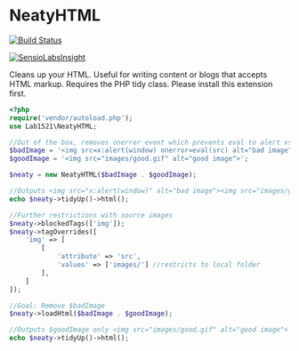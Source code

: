 # NeatyHTML

[![Build Status](https://travis-ci.org/lab1521/NeatyHTML.svg?branch=master)](https://travis-ci.org/lab1521/NeatyHTML)

[![SensioLabsInsight](https://insight.sensiolabs.com/projects/ed413d25-656d-48df-a607-58bf0f513049/big.png)](https://insight.sensiolabs.com/projects/ed413d25-656d-48df-a607-58bf0f513049)

Cleans up your HTML. Useful for writing content or blogs that accepts HTML markup.
Requires the PHP tidy class. Please install this extension first.
```php
<?php
require('vendor/autoload.php');
use Lab1521\NeatyHTML;

//Out of the box, removes onerror event which prevents eval to alert xss hack
$badImage = '<img src=x:alert(window) onerror=eval(src) alt="bad image">';
$goodImage = '<img src="images/good.gif" alt="good image">';

$neaty = new NeatyHTML($badImage . $goodImage);

//Outputs <img src="x:alert(window)" alt="bad image"><img src="images/good.gif" alt="good image">
echo $neaty->tidyUp()->html();

//Further restrictions with source images
$neaty->blockedTags(['img']);
$neaty->tagOverrides([
    'img' => [
        [
            'attribute' => 'src',
            'values' => ['images/'] //restricts to local folder
        ],
    ]
]);

//Goal: Remove $badImage
$neaty->loadHtml($badImage . $goodImage);

//Outputs $goodImage only <img src="images/good.gif" alt="good image">
echo $neaty->tidyUp()->html();
```
